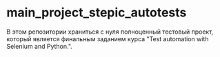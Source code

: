 # main_project_stepic_autotests
В этом репозитории храниться  с нуля полноценный тестовый проект, который  является  финальным заданием курса "Test automation with Selenium and Python.".

